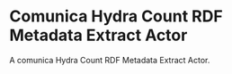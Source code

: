 # Comunica Hydra Count RDF Metadata Extract Actor

A comunica Hydra Count RDF Metadata Extract Actor.
